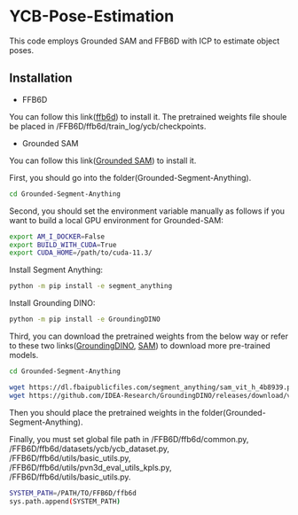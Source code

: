 # YCB-Pose-Estimation
This code employs Grounded SAM and FFB6D with ICP to estimate object poses.

## Installation

* FFB6D

You can follow this link([ffb6d](https://github.com/IntelRealSense/librealsense)) to install it. The pretrained weights file shoule be placed in /FFB6D/ffb6d/train_log/ycb/checkpoints.

* Grounded SAM

You can follow this link([Grounded SAM](https://github.com/IDEA-Research/Grounded-Segment-Anything)) to install it.

First, you should go into the folder(Grounded-Segment-Anything).

```bash
cd Grounded-Segment-Anything
```

Second, you should set the environment variable manually as follows if you want to build a local GPU environment for Grounded-SAM:

```bash
export AM_I_DOCKER=False
export BUILD_WITH_CUDA=True
export CUDA_HOME=/path/to/cuda-11.3/
```

Install Segment Anything:

```bash
python -m pip install -e segment_anything
```

Install Grounding DINO:

```bash
python -m pip install -e GroundingDINO
```

Third, you can download the pretrained weights from the below way or refer to these two links([GroundingDINO](https://github.com/IDEA-Research/GroundingDINO),
[SAM](https://github.com/facebookresearch/segment-anything)) to download more pre-trained models.

```bash
cd Grounded-Segment-Anything

wget https://dl.fbaipublicfiles.com/segment_anything/sam_vit_h_4b8939.pth
wget https://github.com/IDEA-Research/GroundingDINO/releases/download/v0.1.0-alpha/groundingdino_swint_ogc.pth
```

Then you should place the pretrained weights in the folder(Grounded-Segment-Anything).

Finally, you must set global file path in /FFB6D/ffb6d/common.py, /FFB6D/ffb6d/datasets/ycb/ycb_dataset.py, /FFB6D/ffb6d/utils/basic_utils.py, /FFB6D/ffb6d/utils/pvn3d_eval_utils_kpls.py, /FFB6D/ffb6d/utils/basic_utils.py.

```bash
SYSTEM_PATH=/PATH/TO/FFB6D/ffb6d
sys.path.append(SYSTEM_PATH)
```